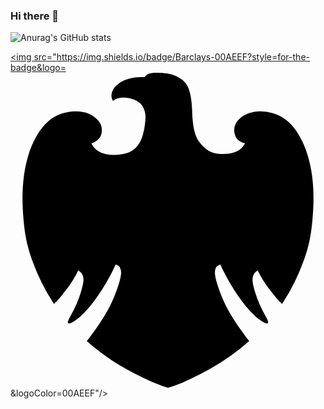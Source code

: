 ### Hi there 👋
![Anurag's GitHub stats](https://github-readme-stats.vercel.app/api?username=hhyyyjun&show_icons=true&theme=radical)

<a href="https://blog.naver.com/jun950617" target="_blank"><img src="https://img.shields.io/badge/Barclays-00AEEF?style=for-the-badge&logo=<svg role="img" viewBox="0 0 24 24" xmlns="http://www.w3.org/2000/svg"><title>Barclays</title><path d="M21.043 3.629a3.235 3.235 0 0 0-1.048-.54 3.076 3.076 0 0 0-.937-.144h-.046c-.413.006-1.184.105-1.701.71a1.138 1.138 0 0 0-.226 1.023.9.9 0 0 0 .555.63s.088.032.228.058c-.04.078-.136.214-.136.214-.179.265-.576.612-1.668.612h-.063c-.578-.038-1.056-.189-1.616-.915-.347-.45-.523-1.207-.549-2.452-.022-.624-.107-1.165-.256-1.6-.1-.29-.333-.596-.557-.742a2.55 2.55 0 0 0-.694-.336c-.373-.12-.848-.14-1.204-.146-.462-.01-.717.096-.878.292-.027.033-.032.05-.068.046-.084-.006-.272-.006-.328-.006-.264 0-.498.043-.721.09-.47.1-.761.295-1.019.503-.12.095-.347.365-.399.653a.76.76 0 0 0 .097.578c.14-.148.374-.264.816-.266.493-.002 1.169.224 1.406.608.336.547.27.99.199 1.517-.183 1.347-.68 2.048-1.783 2.203-.191.026-.38.04-.56.04-.776 0-1.34-.248-1.63-.716a.71.71 0 0 1-.088-.168s.087-.021.163-.056c.294-.14.514-.344.594-.661.09-.353.004-.728-.23-1.007-.415-.47-.991-.708-1.713-.708-.4 0-.755.076-.982.14-.908.256-1.633.947-2.214 2.112-.412.824-.7 1.912-.81 3.067-.11 1.13-.056 2.085.019 2.949.124 1.437.363 2.298.708 3.22a15.68 15.68 0 0 0 1.609 3.19c.09-.094.15-.161.308-.318.188-.19.724-.893.876-1.11.19-.27.51-.779.664-1.147l.15.119c.16.127.252.348.249.592-.003.215-.053.464-.184.922a8.703 8.703 0 0 1-.784 1.818c-.189.341-.27.508-.199.584.015.015.038.03.06.026.116 0 .34-.117.585-.304.222-.17.813-.672 1.527-1.675a15.449 15.449 0 0 0 1.452-2.521c.12.046.255.101.317.226a.92.92 0 0 1 .08.563c-.065.539-.379 1.353-.63 1.94-.425.998-1.208 2.115-1.788 2.877-.022.03-.163.197-.186.227.9.792 1.944 1.555 3.007 2.136.725.408 2.203 1.162 3.183 1.424.98-.262 2.458-1.016 3.184-1.424a17.063 17.063 0 0 0 3.003-2.134c-.05-.076-.13-.158-.183-.23-.582-.763-1.365-1.881-1.79-2.875-.25-.59-.563-1.405-.628-1.94-.028-.221-.002-.417.08-.565.033-.098.274-.218.317-.226.405.884.887 1.73 1.452 2.522.715 1.003 1.306 1.506 1.527 1.674.248.191.467.304.586.304a.07.07 0 0 0 .044-.012c.094-.069.017-.234-.183-.594a9.003 9.003 0 0 1-.786-1.822c-.13-.456-.18-.706-.182-.92-.004-.246.088-.466.248-.594l.15-.118c.155.373.5.919.665 1.147.15.216.685.919.876 1.11.156.158.22.222.308.32a15.672 15.672 0 0 0 1.609-3.19c.343-.923.583-1.784.707-3.222.075-.86.128-1.81.02-2.948-.101-1.116-.404-2.264-.81-3.068-.249-.49-.605-1.112-1.171-1.566z"/></svg>&logoColor=00AEEF"/></a>
<!--
**hhyyyjun/hhyyyjun** is a ✨ _special_ ✨ repository because its `README.md` (this file) appears on your GitHub profile.

Here are some ideas to get you started:

- 🔭 I’m currently working on ...
- 🌱 I’m currently learning ...
- 👯 I’m looking to collaborate on ...
- 🤔 I’m looking for help with ...
- 💬 Ask me about ...
- 📫 How to reach me: ...
- 😄 Pronouns: ...
- ⚡ Fun fact: ...
-->
